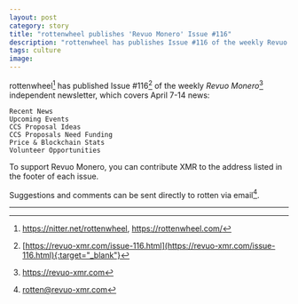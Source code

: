 ```yaml
---
layout: post
category: story
title: "rottenwheel publishes 'Revuo Monero' Issue #116"
description: "rottenwheel has publishes Issue #116 of the weekly Revuo Monero independent newsletter, which covers April 7-14 news."
tags: culture
image: 
---
```


rottenwheel[^1] has published Issue #116[^2] of the weekly *Revuo Monero*[^3] independent newsletter, which covers April 7-14 news:

    Recent News
    Upcoming Events
    CCS Proposal Ideas
    CCS Proposals Need Funding
    Price & Blockchain Stats
    Volunteer Opportunities
    
To support Revuo Monero, you can contribute XMR to the address listed in the footer of each issue. 

Suggestions and comments can be sent directly to rotten via email[^4].

---

[^1]: https://nitter.net/rottenwheel, https://rottenwheel.com/
[^2]: [https://revuo-xmr.com/issue-116.html](https://revuo-xmr.com/issue-116.html){:target="_blank"}
[^3]: https://revuo-xmr.com
[^4]: rotten@revuo-xmr.com
